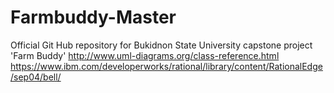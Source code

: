 # Farmbuddy-Master
Official Git Hub repository for Bukidnon State  University capstone project 'Farm Buddy'
http://www.uml-diagrams.org/class-reference.html
https://www.ibm.com/developerworks/rational/library/content/RationalEdge/sep04/bell/
